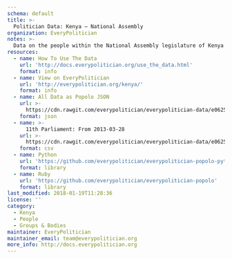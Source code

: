 ```yaml
---
schema: default
title: >-
  Politician Data: Kenya — National Assembly
organization: EveryPolitician
notes: >-
  Data on the people within the National Assembly legislature of Kenya.
resources:
  - name: How To Use The Data
    url: 'http://docs.everypolitician.org/use_the_data.html'
    format: info
  - name: View on EveryPolitician
    url: 'http://everypolitician.org/kenya/'
    format: info
  - name: All Data as Popolo JSON
    url: >-
      https://cdn.rawgit.com/everypolitician/everypolitician-data/e0625fcc76956f88ae5553abe9e3b604ae3f0125/data/Kenya/Assembly/ep-popolo-v1.0.json
    format: json
  - name: >-
      11th Parliament: From 2013-03-28
    url: >-
      https://cdn.rawgit.com/everypolitician/everypolitician-data/e0625fcc76956f88ae5553abe9e3b604ae3f0125/data/Kenya/Assembly/term-11.csv
    format: csv
  - name: Python
    url: 'https://github.com/everypolitician/everypolitician-popolo-python'
    format: library
  - name: Ruby
    url: 'https://github.com/everypolitician/everypolitician-popolo'
    format: library
last_modified: 2018-01-19T11:28:36
license: ''
category:
  - Kenya
  - People
  - Groups & Bodies
maintainer: EveryPolitician
maintainer_email: team@everypolitician.org
more_info: http://docs.everypolitician.org
---
```

